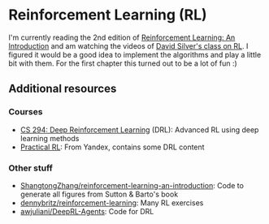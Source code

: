 # Reinforcement Learning (RL)

I'm currently reading the 2nd edition of [Reinforcement Learning: An Introduction](https://webdocs.cs.ualberta.ca/~sutton/book/the-book.html) and am watching the videos of [David Silver's class on RL](http://www0.cs.ucl.ac.uk/staff/d.silver/web/Teaching.html).
I figured it would be a good idea to implement the algorithms and play a little bit with them. For the first chapter this turned out to be a lot of fun :)

## Additional resources

### Courses

* [CS 294: Deep Reinforcement Learning](http://rll.berkeley.edu/deeprlcourse/) (DRL): Advanced RL using deep learning methods
* [Practical RL](https://github.com/yandexdataschool/Practical_RL): From Yandex, contains some DRL content

### Other stuff

* [ShangtongZhang/reinforcement-learning-an-introduction](https://github.com/ShangtongZhang/reinforcement-learning-an-introduction): Code to generate all figures from Sutton & Barto's book
* [dennybritz/reinforcement-learning](https://github.com/dennybritz/reinforcement-learning): Many RL exercises
* [awjuliani/DeepRL-Agents](https://github.com/awjuliani/DeepRL-Agents): Code for DRL
